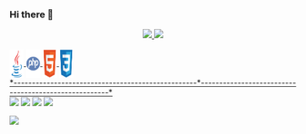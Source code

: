 ### Hi there 👋

<!--
**ViniN23/ViniN23** is a ✨ _special_ ✨ repository because its `README.md` (this file) appears on your GitHub profile.

Here are some ideas to get you started:

- 🔭 I’m currently working on ...
- 🌱 I’m currently learning ...
- 👯 I’m looking to collaborate on ...
- 
- 💬 Ask me about ...
- 📫 How to reach me: ...
- 😄 Pronouns:Ele/dele ...
- ⚡ Fun fact: Começei aprender...
-->
<div align="center">
  <a href="https://github.com/ViniN23">
  <img height="180em" src="https://github-readme-stats.vercel.app/api?username=ViniN23&show_icons=true&theme=dracula&include_all_commits=true&count_private=true"/>
  <img height="180em" src="https://github-readme-stats.vercel.app/api/top-langs/?username=ViniN23&layout=compact&langs_count=7&theme=dracula"/> 
</div>
<div style="display: inline_block"><br>
  <img align="center" alt="Vini-java" height="50" width="25" src="https://raw.githubusercontent.com/devicons/devicon/master/icons/java/java-original.svg">
  <img align="center" alt="Vini-php" height="50" width="25" src="https://raw.githubusercontent.com/devicons/devicon/master/icons/php/php-plain.svg">
  <img align="center" alt="Vini-HTML" height="50" width="25" src="https://raw.githubusercontent.com/devicons/devicon/master/icons/html5/html5-original.svg">
  <img align="center" alt="Vini-CSS" height="50" width="25" src="https://raw.githubusercontent.com/devicons/devicon/master/icons/css3/css3-original.svg">
  
  <div>

  </div>

</div>
  *--------------------------------------------------*-----------------------------------------------------*

 <div> 
  <a href="https://www.youtube.com/channel/UCJX37tsFIn-m_CQatIlzntg" target="_blank"><img src="https://img.shields.io/badge/YouTube-FF0000?style=for-the-badge&logo=youtube&logoColor=white" target="_blank"></a>
  <a href="https://www.instagram.com/vini_nunes21/ " target="_blank"><img src="https://img.shields.io/badge/-Instagram-%23E4405F?style=for-the-badge&logo=instagram&logoColor=white" target="_blank"></a>
 	<a href="https://www.twitch.tv/manokaii" target="_blank"><img src="https://img.shields.io/badge/Twitch-9146FF?style=for-the-badge&logo=twitch&logoColor=white" target="_blank"></a>
 <a href="https://discord.gg/yAnJBcdzyY" target="_blank"><img src="https://img.shields.io/badge/Discord-7289DA?style=for-the-badge&logo=discord&logoColor=white" target="_blank"></a> 
  
  <a href="https://www.linkedin.com/in/vinicius-nunes-8746a0202" target="_blank"><img src="https://img.shields.io/badge/-LinkedIn-%230077B5?style=for-the-badge&logo=linkedin&logoColor=white" target="_blank"></a> 
 
  
</div>
